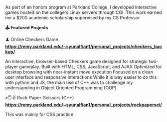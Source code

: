 As part of an honors program at Parkland College, I developed interactive games hosted on the college's Linux servers through CGI. This work earned me a $200 academic scholarship supervised by my CS Professor

**🕹️ Featured Projects**

♟️ Online Checkers Game **https://remy.parkland.edu/~syunalfian1/personal_projects/checkers_backup/**

An interactive, browser-based Checkers game designed for strategic two-player gameplay.
Built with HTML, CSS, JavaScript, and AJAX
Optimized for desktop browsing with near-instant move execution
Focused on a clean user interface and responsive interactions
While it is way easier to do this with python and JS, the main use of C++ was to challenge my understanding in Object Oriented Programming (OOP)

✊🖐✌️ Rock-Paper-Scissors (C++) **https://remy.parkland.edu/~syunalfian1/personal_projects/rockpapersci/**

This was mainly for CSS practice
